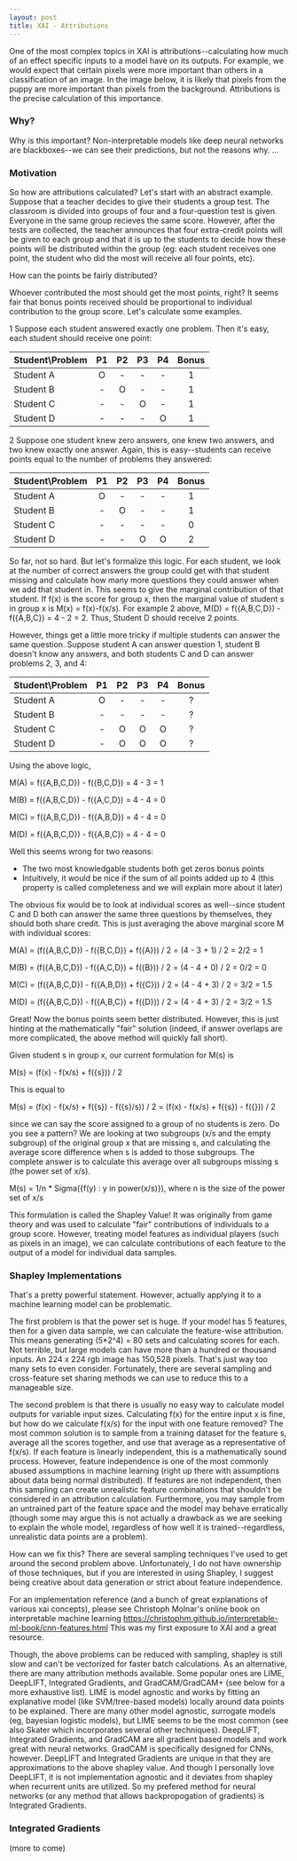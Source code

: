 ```yaml
---
layout: post
title: XAI - Attributions
---
```


One of the most complex topics in XAI is attributions--calculating how much of an effect specific inputs to a model have on its outputs. For example, we would expect that certain pixels were more important than others in a classification of an image. In the image below, it is likely that pixels from the puppy are more important than pixels from the background. Attributions is the precise calculation of this importance. 

### Why?
Why is this important? Non-interpretable models like deep neural networks are blackboxes--we can see their predictions, but not the reasons why. ...

### Motivation

So how are attributions calculated? Let's start with an abstract example. Suppose that a teacher decides to give their students a group test. The classroom is divided into groups of four and a four-question test is given. Everyone in the same group recieves the same score. However, after the tests are collected, the teacher announces that four extra-credit points will be given to each group and that it is up to the students to decide how these points will be distributed within the group (eg: each student receives one point, the student who did the most will receive all four points, etc).

How can the points be fairly distributed?

Whoever contributed the most should get the most points, right? It seems fair that bonus points received should be proportional to individual contribution to the group score. Let's calculate some examples.

1 Suppose each student answered exactly one problem. Then it's easy, each student should receive one point:

| Student\Problem | P1 | P2 | P3 | P4 | Bonus |
|:-------|:---------:|:-------:|:-------:|:-------:|:---------:|
| Student A | O | - | - | - | 1 |
| Student B | - | O | - | - | 1 |
| Student C | - | - | O | - | 1 |
| Student D | - | - | - | O | 1 |


2 Suppose one student knew zero answers, one knew two answers, and two knew exactly one answer. Again, this is easy--students can receive points equal to the number of problems they answered:

| Student\Problem | P1 | P2 | P3 | P4 | Bonus |
|:-------|:---------:|:-------:|:-------:|:-------:|:----------:|
| Student A | O | - | - | - | 1 |
| Student B | - | O | - | - | 1 |
| Student C | - | - | - | - | 0 |
| Student D | - | - | O | O | 2 |

So far, not so hard. But let's formalize this logic. For each student, we look at the number of correct answers the group could get with that student missing and calculate how many more questions they could answer when we add that student in. This seems to give the marginal contribution of that student. If f(x) is the score for group x, then the marginal value of student s in group x is M(x) = f(x)-f(x/s). For example 2 above, M(D) = f({A,B,C,D}) - f({A,B,C}) = 4 - 2 = 2. Thus, Student D should receive 2 points.

However, things get a little more tricky if multiple students can answer the same question. Suppose student A can answer question 1, student B doesn't know any answers, and both students C and D can answer problems 2, 3, and 4:

| Student\Problem | P1 | P2 | P3 | P4 | Bonus |
|:-------|:---------:|:-------:|:-------:|:-------:|:----------:|
| Student A | O | - | - | - | ? |
| Student B | - | - | - | - | ? |
| Student C | - | O | O | O | ? |
| Student D | - | O | O | O | ? |

Using the above logic, 

M(A) = f({A,B,C,D}) - f({B,C,D}) = 4 - 3 = 1

M(B) = f({A,B,C,D}) - f({A,C,D}) = 4 - 4 = 0

M(C) = f({A,B,C,D}) - f({A,B,D}) = 4 - 4 = 0

M(D) = f({A,B,C,D}) - f({A,B,C}) = 4 - 4 = 0

Well this seems wrong for two reasons:
* The two most knowledgable students both get zeros bonus points
* Intuitively, it would be nice if the sum of all points added up to 4 (this property is called completeness and we will explain more about it later)

The obvious fix would be to look at individual scores as well--since student C and D both can answer the same three questions by themselves, they should both share credit. This is just averaging the above marginal score M with individual scores:

M(A) = (f({A,B,C,D}) - f({B,C,D}) + f({A})) / 2 = (4 - 3 + 1) / 2 = 2/2 = 1

M(B) = (f({A,B,C,D}) - f({A,C,D}) + f({B})) / 2 = (4 - 4 + 0) / 2 = 0/2 = 0

M(C) = (f({A,B,C,D}) - f({A,B,D}) + f({C})) / 2 = (4 - 4 + 3) / 2 = 3/2 = 1.5

M(D) = (f({A,B,C,D}) - f({A,B,C}) + f({D})) / 2 = (4 - 4 + 3) / 2 = 3/2 = 1.5

Great! Now the bonus points seem better distributed. However, this is just hinting at the mathematically "fair" solution (indeed, if answer overlaps are more complicated, the above method will quickly fall short).

Given student s in group x, our current formulation for M(s) is

M(s) = (f(x) - f(x/s)  +  f({s})) / 2

This is equal to 

M(s) = (f(x) - f(x/s)  +  f({s}) - f({s}/s)) / 2 = (f(x) - f(x/s)  +  f({s}) - f({})) / 2

since we can say the score assigned to a group of no students is zero. Do you see a pattern? We are looking at two subgroups (x/s and the empty subgroup) of the original group x that are missing s, and calculating the average score difference when s is added to those subgroups. The complete answer is to calculate this average over all subgroups missing s (the power set of x/s).

M(s) = 1/n * Sigma({f(y) : y in power(x/s)}), where n is the size of the power set of x/s

This formulation is called the Shapley Value! It was originally from game theory and was used to calculate "fair" contributions of individuals to a group score. However, treating model features as individual players (such as pixels in an image), we can calculate contributions of each feature to the output of a model for individual data samples. 

### Shapley Implementations

That's a pretty powerful statement. However, actually applying it to a machine learning model can be problematic. 

The first problem is that the power set is huge. If your model has 5 features, then for a given data sample, we can calculate the feature-wise attribution. This means generating (5*2^4) = 80 sets and calculating scores for each. Not terrible, but large models can have more than a hundred or thousand inputs. An 224 x 224 rgb image has 150,528 pixels. That's just way too many sets to even consider. Fortunately, there are several sampling and cross-feature set sharing methods we can use to reduce this to a manageable size.

The second problem is that there is usually no easy way to calculate model outputs for variable input sizes. Calculating f(x) for the entire input x is fine, but how do we calculate f(x/s) for the input with one feature removed? The most common solution is to sample from a training dataset for the feature s, average all the scores together, and use that average as a representative of f(x/s). If each feature is linearly independent, this is a mathematically sound process. However, feature independence is one of the most commonly abused assumptions in machine learning (right up there with assumptions about data being normal distributed). If features are not independent, then this sampling can create unrealistic feature combinations that shouldn't be considered in an attribution calculation. Furthermore, you may sample from an untrained part of the feature space and the model may behave erratically (though some may argue this is not actually a drawback as we are seeking to explain the whole model, regardless of how well it is trained--regardless, unrealistic data points are a problem). 

How can we fix this? There are several sampling techniques I've used to get around the second problem above. Unfortunately, I do not have ownership of those techniques, but if you are interested in using Shapley, I suggest being creative about data generation or strict about feature independence.

For an implementation reference (and a bunch of great explanations of various xai concepts), please see Christoph Molnar's online book on interpretable machine learning https://christophm.github.io/interpretable-ml-book/cnn-features.html  This was my first exposure to XAI and a great resource.

Though, the above problems can be reduced with sampling, shapley is still slow and can't be vectorized for faster batch calculations. As an alternative, there are many attribution methods available. Some popular ones are LIME, DeepLIFT, Integrated Gradients, and GradCAM/GradCAM+ (see below for a more exhaustive list). LIME is model agnostic and works by fitting an explanative model (like SVM/tree-based models) locally around data points to be explained. There are many other model agnostic, surrogate models (eg, bayesian logistic models), but LIME seems to be the most common (see also Skater which incorporates several other techniques). DeepLIFT, Integrated Gradients, and GradCAM are all gradient based models and work great with neural networks. GradCAM is specifically designed for CNNs, however. DeepLIFT and Integrated Gradients are unique in that they are approximations to the above shapley value. And though I personally love DeepLIFT, it is not implementation agnostic and it deviates from shapley when recurrent units are utilized. So my prefered method for neural networks (or any method that allows backpropogation of gradients) is Integrated Gradients.

### Integrated Gradients

(more to come) 
